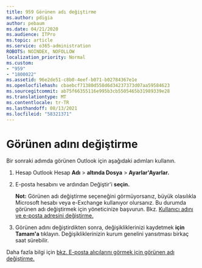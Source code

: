 ```yaml
---
title: 959 Görünen adı değiştirme
ms.author: pdigia
author: pebaum
ms.date: 04/21/2020
ms.audience: ITPro
ms.topic: article
ms.service: o365-administration
ROBOTS: NOINDEX, NOFOLLOW
localization_priority: Normal
ms.custom:
- "959"
- "1800022"
ms.assetid: 96e2de51-c8b0-4eef-b071-b02784367e1e
ms.openlocfilehash: cbaebcf71380d558d6d34237373d07aa59584623
ms.sourcegitcommit: ab75f66355116e995b3cb5505465b31989339e28
ms.translationtype: MT
ms.contentlocale: tr-TR
ms.lasthandoff: 08/13/2021
ms.locfileid: "58321371"
---
```

# <a name="change-your-display-name"></a>Görünen adını değiştirme
  
Bir sonraki adımda görünen Outlook için aşağıdaki adımları kullanın.
  
1. Hesap Outlook Hesap **Adı** \> **altında Dosya** \> **Ayarlar'Ayarlar.**

2. E-posta hesabını ve ardından Değiştir'i **seçin.**

    **Not:** Görünen adı değiştirme seçeneğini görmüyorsanız, büyük olasılıkla Microsoft hesabı veya e-Exchange kullanıyor olursanız. Bu durumda görünen adı değiştirmek için yöneticinize başvurun. Bkz. [Kullanıcı adını ve e-posta adresini değiştirme.](https://docs.microsoft.com/microsoft-365/admin/add-users/change-a-user-name-and-email-address)
  
3. Görünen adını değiştirdikten sonra, değişikliklerinizi kaydetmek **için Tamam'a** tıklayın. Değişikliklerinizin kurum genelini yansıtması birkaç saat sürebilir.

Daha fazla bilgi için [bkz. E-posta alıcılarını görmek için görünen adı değiştirme.](https://support.office.com/article/2b53331a-ba2a-4803-88dc-ac9fe376c8a9.aspx)
  